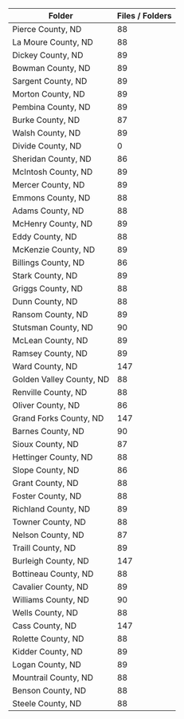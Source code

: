 | Folder                   |   Files / Folders |
|--------------------------|-------------------|
| Pierce County, ND        |                88 |
| La Moure County, ND      |                88 |
| Dickey County, ND        |                89 |
| Bowman County, ND        |                89 |
| Sargent County, ND       |                89 |
| Morton County, ND        |                89 |
| Pembina County, ND       |                89 |
| Burke County, ND         |                87 |
| Walsh County, ND         |                89 |
| Divide County, ND        |                 0 |
| Sheridan County, ND      |                86 |
| McIntosh County, ND      |                89 |
| Mercer County, ND        |                89 |
| Emmons County, ND        |                88 |
| Adams County, ND         |                88 |
| McHenry County, ND       |                89 |
| Eddy County, ND          |                88 |
| McKenzie County, ND      |                89 |
| Billings County, ND      |                86 |
| Stark County, ND         |                89 |
| Griggs County, ND        |                88 |
| Dunn County, ND          |                88 |
| Ransom County, ND        |                89 |
| Stutsman County, ND      |                90 |
| McLean County, ND        |                89 |
| Ramsey County, ND        |                89 |
| Ward County, ND          |               147 |
| Golden Valley County, ND |                88 |
| Renville County, ND      |                88 |
| Oliver County, ND        |                86 |
| Grand Forks County, ND   |               147 |
| Barnes County, ND        |                90 |
| Sioux County, ND         |                87 |
| Hettinger County, ND     |                88 |
| Slope County, ND         |                86 |
| Grant County, ND         |                88 |
| Foster County, ND        |                88 |
| Richland County, ND      |                89 |
| Towner County, ND        |                88 |
| Nelson County, ND        |                87 |
| Traill County, ND        |                89 |
| Burleigh County, ND      |               147 |
| Bottineau County, ND     |                88 |
| Cavalier County, ND      |                89 |
| Williams County, ND      |                90 |
| Wells County, ND         |                88 |
| Cass County, ND          |               147 |
| Rolette County, ND       |                88 |
| Kidder County, ND        |                89 |
| Logan County, ND         |                89 |
| Mountrail County, ND     |                88 |
| Benson County, ND        |                88 |
| Steele County, ND        |                88 |
